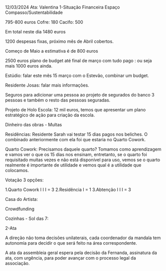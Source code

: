 12/03/2024
Ata: Valentina
1-Situação Financeira Espaço Compasso/Sustentabilidade

795-800 euros
Cofre: 180
Cacifo: 500

Em total neste dia 1480 euros 

1200 despesas fixas, próximo mês de Abril cobertos.

Começo de Maio a estimativa é de 800 euros

2500 euros plano de budget até final de março com tudo pago : ou seja mais 1000 euros ainda.

Estúdio: falar este mês 15 março com o Estevão, combinar um budget.

Residente Josas:  falar mais informações.

Seguros para adicionar uma pessoa ao projeto de segurados do banco 3 pessoas e também o resto das pessoas seguradas.

Projeto de Holo Escola: 12 mil euros, temos que apresentar um plano estratégico de ação para criação da escola. 

Dinheiro das obras - Multas

Residências:
Residente Sarah vai testar 15 dias pagos nos beliches. O combinado anteriormente com ela foi que estaria no Quarto Cowork. 

Quarto Cowork:
Precisamos daquele quarto?
Tomamos como aprendizagem e vamos ver o que os 15 dias nos ensinam, entretanto, se o quarto foi requisitado muitas vezes e não está disponível para uso, vemos se o quarto realmente é importante de utilidade e vemos qual é a utilidade que colocamos.

Votação 3 opções:

1.Quarto Cowork I I I = 3
2.Residência I = 1
3.Abtenção I I I = 3


Casa do Artista:

Crowdfunding

Cozinhas - Sol das 7: 

2-Ata

A direção não toma decisões unilaterais, cada coordenador da mandala tem autonomia para decidir o que será feito na área correspondente.


A ata da assembleia geral espera pela decisão da Fernanda, assinatura da ata, com urgência, para poder avançar com o processo legal da associação.



